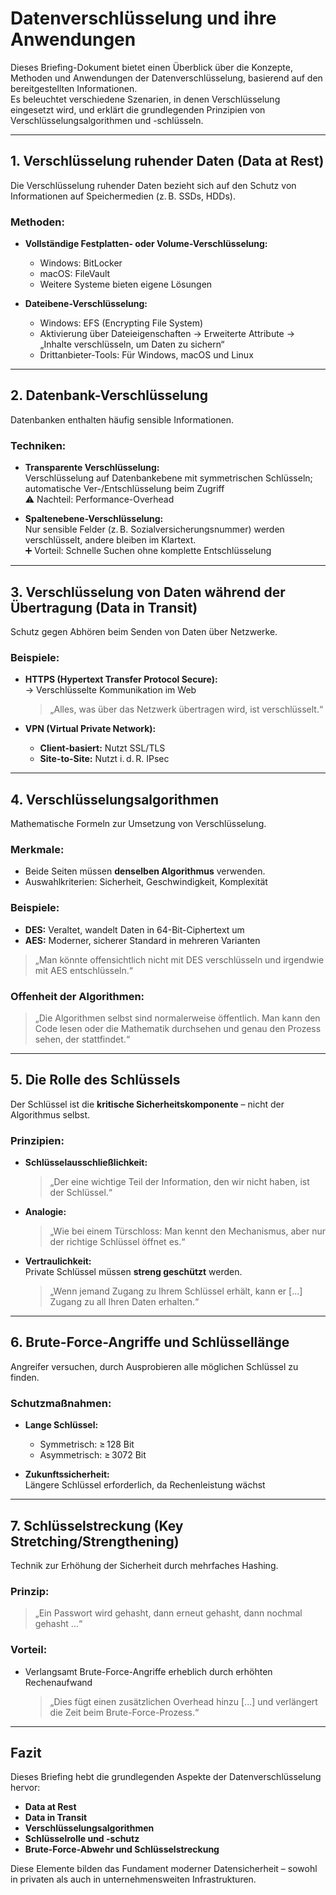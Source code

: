 # Datenverschlüsselung und ihre Anwendungen

Dieses Briefing-Dokument bietet einen Überblick über die Konzepte, Methoden und Anwendungen der Datenverschlüsselung, basierend auf den bereitgestellten Informationen.  
Es beleuchtet verschiedene Szenarien, in denen Verschlüsselung eingesetzt wird, und erklärt die grundlegenden Prinzipien von Verschlüsselungsalgorithmen und -schlüsseln.

---

## 1. Verschlüsselung ruhender Daten (Data at Rest)

Die Verschlüsselung ruhender Daten bezieht sich auf den Schutz von Informationen auf Speichermedien (z. B. SSDs, HDDs).

### Methoden:

- **Vollständige Festplatten- oder Volume-Verschlüsselung:**
  - Windows: BitLocker
  - macOS: FileVault
  - Weitere Systeme bieten eigene Lösungen

- **Dateibene-Verschlüsselung:**
  - Windows: EFS (Encrypting File System)
  - Aktivierung über Dateieigenschaften → Erweiterte Attribute → „Inhalte verschlüsseln, um Daten zu sichern“
  - Drittanbieter-Tools: Für Windows, macOS und Linux

---

## 2. Datenbank-Verschlüsselung

Datenbanken enthalten häufig sensible Informationen.

### Techniken:

- **Transparente Verschlüsselung:**  
  Verschlüsselung auf Datenbankebene mit symmetrischen Schlüsseln; automatische Ver-/Entschlüsselung beim Zugriff  
  ⚠️ Nachteil: Performance-Overhead

- **Spaltenebene-Verschlüsselung:**  
  Nur sensible Felder (z. B. Sozialversicherungsnummer) werden verschlüsselt, andere bleiben im Klartext.  
  ➕ Vorteil: Schnelle Suchen ohne komplette Entschlüsselung

---

## 3. Verschlüsselung von Daten während der Übertragung (Data in Transit)

Schutz gegen Abhören beim Senden von Daten über Netzwerke.

### Beispiele:

- **HTTPS (Hypertext Transfer Protocol Secure):**  
  → Verschlüsselte Kommunikation im Web  
  > „Alles, was über das Netzwerk übertragen wird, ist verschlüsselt.“

- **VPN (Virtual Private Network):**  
  - **Client-basiert:** Nutzt SSL/TLS
  - **Site-to-Site:** Nutzt i. d. R. IPsec

---

## 4. Verschlüsselungsalgorithmen

Mathematische Formeln zur Umsetzung von Verschlüsselung.

### Merkmale:

- Beide Seiten müssen **denselben Algorithmus** verwenden.
- Auswahlkriterien: Sicherheit, Geschwindigkeit, Komplexität

### Beispiele:

- **DES:** Veraltet, wandelt Daten in 64-Bit-Ciphertext um
- **AES:** Moderner, sicherer Standard in mehreren Varianten

> „Man könnte offensichtlich nicht mit DES verschlüsseln und irgendwie mit AES entschlüsseln.“

### Offenheit der Algorithmen:

> „Die Algorithmen selbst sind normalerweise öffentlich. Man kann den Code lesen oder die Mathematik durchsehen und genau den Prozess sehen, der stattfindet.“

---

## 5. Die Rolle des Schlüssels

Der Schlüssel ist die **kritische Sicherheitskomponente** – nicht der Algorithmus selbst.

### Prinzipien:

- **Schlüsselausschließlichkeit:**  
  > „Der eine wichtige Teil der Information, den wir nicht haben, ist der Schlüssel.“

- **Analogie:**  
  > „Wie bei einem Türschloss: Man kennt den Mechanismus, aber nur der richtige Schlüssel öffnet es.“

- **Vertraulichkeit:**  
  Private Schlüssel müssen **streng geschützt** werden.  
  > „Wenn jemand Zugang zu Ihrem Schlüssel erhält, kann er [...] Zugang zu all Ihren Daten erhalten.“

---

## 6. Brute-Force-Angriffe und Schlüssellänge

Angreifer versuchen, durch Ausprobieren alle möglichen Schlüssel zu finden.

### Schutzmaßnahmen:

- **Lange Schlüssel:**  
  - Symmetrisch: ≥ 128 Bit  
  - Asymmetrisch: ≥ 3072 Bit

- **Zukunftssicherheit:**  
  Längere Schlüssel erforderlich, da Rechenleistung wächst

---

## 7. Schlüsselstreckung (Key Stretching/Strengthening)

Technik zur Erhöhung der Sicherheit durch mehrfaches Hashing.

### Prinzip:

> „Ein Passwort wird gehasht, dann erneut gehasht, dann nochmal gehasht ...“

### Vorteil:

- Verlangsamt Brute-Force-Angriffe erheblich durch erhöhten Rechenaufwand  
  > „Dies fügt einen zusätzlichen Overhead hinzu [...] und verlängert die Zeit beim Brute-Force-Prozess.“

---

## Fazit

Dieses Briefing hebt die grundlegenden Aspekte der Datenverschlüsselung hervor:

- **Data at Rest**
- **Data in Transit**
- **Verschlüsselungsalgorithmen**
- **Schlüsselrolle und -schutz**
- **Brute-Force-Abwehr und Schlüsselstreckung**

Diese Elemente bilden das Fundament moderner Datensicherheit – sowohl in privaten als auch in unternehmensweiten Infrastrukturen.
